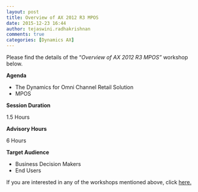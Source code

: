 ```yaml
---
layout: post
title: Overview of AX 2012 R3 MPOS
date: 2015-12-23 16:44
author: tejaswini.radhakrishnan
comments: true
categories: [Dynamics AX]
---
```

Please find the details of the “<em>Overview of AX 2012 R3 MPOS”</em> workshop below.

<strong>Agenda</strong>
<ul>
	<li>The Dynamics for Omni Channel Retail Solution</li>
	<li>MPOS</li>
</ul>
<strong>Session Duration</strong>

1.5 Hours

<strong>Advisory Hours</strong>

6 Hours

<strong>Target Audience</strong>
<ul>
	<li>Business Decision Makers</li>
	<li>End Users</li>
</ul>
If you are interested in any of the workshops mentioned above, click <a href="mailto:blog_ptsdynamics@microsoft.com?Subject=Dynamics%20AX%20Workshops%20-%20Registration&amp;Body=PLEASE%20FILL%20IN%20THE%20FOLLOWING%20DETAILS%0A%0AName%3A%0ACompany%20Name%3A%0APartner%20ID%3A%0AContact%20number%3A%0AEmail%20ID%3A%0AProducts%20interested%20in%3A%0ASessions%20interested%20in%3A">here.</a>
